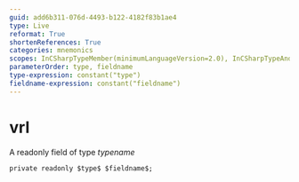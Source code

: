 ```yaml
---
guid: add6b311-076d-4493-b122-4182f83b1ae4
type: Live
reformat: True
shortenReferences: True
categories: mnemonics
scopes: InCSharpTypeMember(minimumLanguageVersion=2.0), InCSharpTypeAndNamespace(minimumLanguageVersion=2.0)
parameterOrder: type, fieldname
type-expression: constant("type")
fieldname-expression: constant("fieldname")
---
```


# vrl

A readonly field of type $typename$

```
private readonly $type$ $fieldname$;
```

